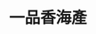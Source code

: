 ---
title: "一品香海產"
description: "一品香海產"
layout: shop
keywords:
  - 美食競賽
  - 台灣美食
  - 美食精選
datePublished: "2025-06-30"
dateModified: "2025-07-05"
city: "台東縣"
district: "台東市"
address: "台東縣台東市福建路102號"
phone: "089318142"
geo: "22.75515165434561, 121.15505777426316"
google_map: "https://maps.app.goo.gl/T7jL3cCTU7cp8WQw8"
footinder: "https://footinder.com.tw/%E5%8F%B0%E6%9D%B1%E7%B8%A3%E5%8F%B0%E6%9D%B1%E5%B8%82/143457/"
official: "https://www.facebook.com/sing5486/"
award:
  - name: "500盤"
    year: "2024"
    entries:
      - dishes:
          - "旗魚排"

---